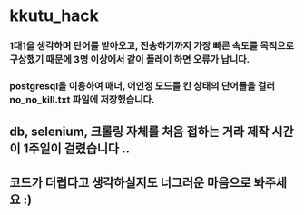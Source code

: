 # kkutu_hack

### 1대1을 생각하며 단어를 받아오고, 전송하기까지 가장 빠른 속도를 목적으로 구상했기 때문에 3명 이상에서 같이 플레이 하면 오류가 납니다.
### postgresql을 이용하여 매너, 어인정 모드를 킨 상태의 단어들을 걸러 no_no_kill.txt 파일에 저장했습니다.


## db, selenium, 크롤링 자체를 처음 접하는 거라 제작 시간이 1주일이 걸렸습니다 ..
## 코드가 더럽다고 생각하실지도 너그러운 마음으로 봐주세요 :)
